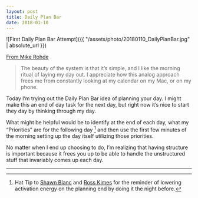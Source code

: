 ```yaml
---
layout: post
title: Daily Plan Bar
date: 2018-01-10
---
```


![First Daily Plan Bar Attempt]({{ "/assets/photo/20180110_DailyPlanBar.jpg" | absolute_url }})

[From Mike Rohde](https://medium.com/rohdesign/the-daily-plan-bar-357972361096)

> The beauty of the system is that it’s simple, and I like the morning ritual of laying my day out. I appreciate how this analog approach frees me from constantly looking at my calendar on my Mac, or on my phone.

Today I’m trying out the Daily Plan Bar idea of planning your day. I might make this an end of day task for the next day, but right now it’s nice to start they day by thinking through my day. 
  
What might be helpful would be to identify at the end of each day, what my “Priorities” are for the following day [^1] and then use the first few minutes of the morning setting up the day itself utilizing those priorities.

No matter when I end up choosing to do, I’m realizing that having structure is important because it frees you up to be able to handle the unstructured stuff that invariably comes up each day.

---

 
[^1]: Hat Tip to [Shawn Blanc](https://shawnblanc.net/2018/01/make-the-next-step-easier/) and [Ross Kimes](http://rosskimes.net/2018/01/ideal-morning-routine/) for the reminder of lowering activation energy on the planning end by doing it the night before.